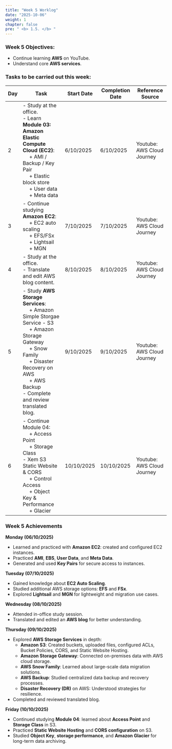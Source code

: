 ```yaml
---
title: "Week 5 Worklog"
date: "2025-10-06"
weight: 1
chapter: false
pre: " <b> 1.5. </b> "
---
```




### Week 5 Objectives:

* Continue learning **AWS** on YouTube.
* Understand core **AWS services**.

### Tasks to be carried out this week:
| Day | Task                                                                                                                                                                                                                                            | Start Date | Completion Date | Reference Source              |
| --- |------------------------------------------------------------------------------------------------------------------------------------------------------------------------------------------------------------------------------------------------------|--------------|-----------------|-----------------------------|
| 2   | - Study at the office. <br> - Learn **Module 03: Amazon Elastic Compute Cloud (EC2)**: <br>&emsp; + AMI / Backup / Key Pair <br>&emsp; +  Elastic block store <br>&emsp; + User data <br>&emsp; + Meta data                                              | 6/10/2025    | 6/10/2025       | Youtube: AWS Cloud Journey  |
| 3   | - Continue studying **Amazon EC2**: <br>&emsp; + EC2 auto scaling <br>&emsp; + EFS/FSx <br>&emsp; + Lightsail<br>&emsp; + MGN                                                                                                       | 7/10/2025    | 7/10/2025       | Youtube: AWS Cloud Journey  |
| 4   | - Study at the office. <br> - Translate and edit AWS blog content.                                                                                                                                                                                           | 8/10/2025    | 8/10/2025       | Youtube: AWS Cloud Journey  |
| 5   | - Study **AWS Storage Services**: <br>&emsp; + Amazon Simple Storgae Service - S3 <br>&emsp; + Amazon Storage Gateway <br>&emsp; + Snow Family <br>&emsp; + Disaster Recovery on AWS <br>&emsp; + AWS Backup <br> - Complete and review translated blog. | 9/10/2025    | 9/10/2025       | Youtube: AWS Cloud Journey  |
| 6   | - Continue Module 04: <br>&emsp; + Access Point <br>&emsp; + Storage Class <br> - Xem S3 Static Website & CORS <br>&emsp; + Control Access <br>&emsp; + Object Key & Performance <br>&emsp; + Glacier                                            | 10/10/2025   | 10/10/2025      | Youtube: AWS Cloud Journey  |


### Week 5 Achievements

**Monday (06/10/2025)**
- Learned and practiced with **Amazon EC2**: created and configured EC2 instances.
- Practiced **AMI**, **EBS**, **User Data**, and **Meta Data**.
- Generated and used **Key Pairs** for secure access to instances.

**Tuesday (07/10/2025)**
- Gained knowledge about **EC2 Auto Scaling**.
- Studied additional AWS storage options: **EFS** and **FSx**.
- Explored **Lightsail** and **MGN** for lightweight and migration use cases.

**Wednesday (08/10/2025)**
- Attended in-office study session.
- Translated and edited an **AWS blog** for better understanding.

**Thursday (09/10/2025)**
- Explored **AWS Storage Services** in depth:
    - **Amazon S3**: Created buckets, uploaded files, configured ACLs, Bucket Policies, CORS, and Static Website Hosting.
    - **Amazon Storage Gateway**: Connected on-premises data with AWS cloud storage.
    - **AWS Snow Family**: Learned about large-scale data migration solutions.
    - **AWS Backup**: Studied centralized data backup and recovery processes.
    - **Disaster Recovery (DR)** on AWS: Understood strategies for resilience.
- Completed and reviewed translated blog.

**Friday (10/10/2025)**
- Continued studying **Module 04**: learned about **Access Point** and **Storage Class** in S3.
- Practiced **Static Website Hosting** and **CORS configuration** on S3.
- Studied **Object Key**, **storage performance**, and **Amazon Glacier** for long-term data archiving.

